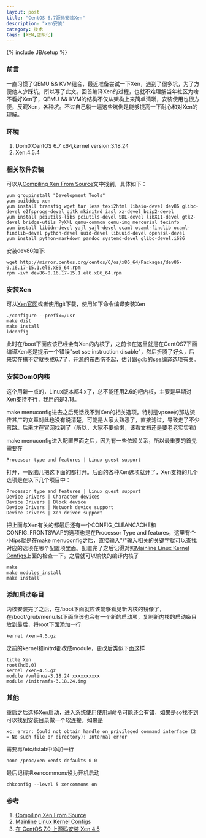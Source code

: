 ```yaml
---
layout: post
title: "CentOS 6.7源码安装Xen"
description: "xen安装"
category: 技术
tags: [XEN,虚拟化]
---
```

{% include JB/setup %}


<h3>前言</h3>

一直习惯了QEMU && KVM组合，最近准备尝试一下Xen，遇到了很多坑，为了方便他人少踩坑，所以写了此文。回首编译Xen的过程，也就不难理解当年社区为啥不看好Xen了，QEMU && KVM的结构不仅从架构上来简单清晰，安装使用也很方便，反观Xen，各种坑。不过自己躺一遍这些坑倒是能够提高一下耐心和对Xen的理解。

<h3>环境</h3>

1. Dom0:CentOS 6.7 x64,kernel version:3.18.24
2. Xen:4.5.4

<h3>相关软件安装</h3>

可以从[Compiling Xen From Source](http://wiki.xenproject.org/wiki/Compiling_Xen_From_Source)文中找到，具体如下：

	yum groupinstall "Development Tools"
	yum-builddep xen
	yum install transfig wget tar less texi2html libaio-devel dev86 glibc-devel e2fsprogs-devel gitk mkinitrd iasl xz-devel bzip2-devel
	yum install pciutils-libs pciutils-devel SDL-devel libX11-devel gtk2-devel bridge-utils PyXML qemu-common qemu-img mercurial texinfo
	yum install libidn-devel yajl yajl-devel ocaml ocaml-findlib ocaml-findlib-devel python-devel uuid-devel libuuid-devel openssl-devel
	yum install python-markdown pandoc systemd-devel glibc-devel.i686

安装dev86如下:

	wget http://mirror.centos.org/centos/6/os/x86_64/Packages/dev86-0.16.17-15.1.el6.x86_64.rpm
	rpm -ivh dev86-0.16.17-15.1.el6.x86_64.rpm

<h3>安装Xen</h3>

可从[Xen官网](http://www.xenproject.org/)或者使用git下载，使用如下命令编译安装Xen
	
	./configure --prefix=/usr
	make dist
	make install
	ldconfig

此时在/boot下面应该已经会有Xen的内核了，之前卡在这里就是在CentOS7下面编译Xen老是提示一个错误"set sse instruction disable"，然后折腾了好久，后来实在搞不定就换成6.7了，开源的东西伤不起，估计跟gdb的sse编译选项有关。

<h3>安装Dom0内核</h3>

这个用新一点的，Linux版本都4.x了，总不能还用2.6的吧内核，主要是早期对Xen支持不行，我用的是3.18。

make menuconfig进去之后死活找不到Xen的相关选项。特别是vpsee的那边流传甚广的文章对此也没有说清楚，可能是人家太熟悉了，直接滤过，导致走了不少弯路。后来才在官网找到了（所以，大家不要偷懒，该看文档还是要老老实实看)

make menuconfig进入配置界面之后，因为有一些依赖关系，所以最重要的首先需要在
	
	Processor type and features | Linux guest support

打开，一股脑儿把这下面的都打开。后面的各种Xen选项就开了，Xen支持的几个选项是在以下几个项目中：

	Processor type and features | Linux guest support
	Device Drivers | Character devices
	Device Drivers | Block device 
	Device Drivers | Network device support
	Device Drivers | Xen driver support

把上面与Xen有关的都最后还有一个CONFIG\_CLEANCACHE和CONFIG\_FRONTSWAP的选项也是在Processor Type and features，这里有个小tips就是在make menuconfig之后，直接输入"/"输入相关的关键字就可以查找对应的选项在哪个配置项里面。配置完了之后记得对照[Mainline Linux Kernel Configs](http://wiki.xenproject.org/wiki/Mainline_Linux_Kernel_Configs)上面的检查一下。之后就可以愉快的编译内核了

	make 
	make modules_install
	make install


<h3>添加启动条目</h3>

内核安装完了之后，在/boot下面就应该能够看见新内核的镜像了，在/boot/grub/menu.lst下面应该也会有一个新的启动项，复制新内核的启动条目放到最后，将root下面添加一行
	
	kernel /xen-4.5.gz

之前的kernel和initrd都改成module，更改后类似下面这样

	title Xen
	root(hd0,0)
	kernel /xen-4.5.gz
	module /vmlinuz-3.18.24 xxxxxxxxxx
	module /initramfs-3.18.24.img


<h3>其他</h3>

重启之后选择Xen启动，进入系统使用使用xl命令可能还会有错，如果是so找不到可以找到安装目录做一个软连接，如果是

	xc: error: Could not obtain handle on privileged command interface (2 = No such file or directory): Internal error

需要再/etc/fstab中添加一行

	none /proc/xen xenfs defaults 0 0

最后记得把xencommons设为开机启动

	chkconfig --level 5 xencommons on

	
<h3>参考</h3>

1. [Compiling Xen From Source](http://wiki.xenproject.org/wiki/Compiling_Xen_From_Source)
2. [Mainline Linux Kernel Configs](http://wiki.xenproject.org/wiki/Mainline_Linux_Kernel_Configs)
3. [在 CentOS 7.0 上源码安装 Xen 4.5](http://www.vpsee.com/2014/07/compile-and-install-xen-from-source-code-on-centos-7-0/)